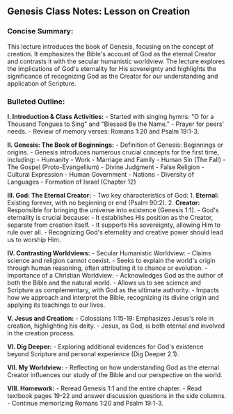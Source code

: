 ## Genesis Class Notes: Lesson on Creation

### Concise Summary:

This lecture introduces the book of Genesis, focusing on the concept of creation. It emphasizes the Bible's account of God as the eternal Creator and contrasts it with the secular humanistic worldview. The lecture explores the implications of God's eternality for His sovereignty and highlights the significance of recognizing God as the Creator for our understanding and application of Scripture.

### Bulleted Outline:

**I. Introduction & Class Activities:**
    - Started with singing hymns: "O for a Thousand Tongues to Sing" and "Blessed Be the Name."
    - Prayer for peers' needs.
    - Review of memory verses: Romans 1:20 and Psalm 19:1-3.

**II. Genesis: The Book of Beginnings:**
    - Definition of Genesis: Beginnings or origins.
    - Genesis introduces numerous crucial concepts for the first time, including:
        - Humanity
        - Work
        - Marriage and Family
        - Human Sin (The Fall)
        - The Gospel (Proto-Evangellium)
        - Divine Judgment
        - False Religion
        - Cultural Expression
        - Human Government
        - Nations
        - Diversity of Languages
        - Formation of Israel (Chapter 12)

**III. God: The Eternal Creator:**
    - Two key characteristics of God:
        1. **Eternal:** Existing forever, with no beginning or end (Psalm 90:2).
        2. **Creator:** Responsible for bringing the universe into existence (Genesis 1:1).
    - God's eternality is crucial because:
        - It establishes His position as the Creator, separate from creation itself.
        - It supports His sovereignty, allowing Him to rule over all.
    - Recognizing God's eternality and creative power should lead us to worship Him.

**IV. Contrasting Worldviews:**
    - Secular Humanistic Worldview: 
        - Claims science and religion cannot coexist.
        - Seeks to explain the world's origin through human reasoning, often attributing it to chance or evolution.
    - Importance of a Christian Worldview:
        - Acknowledges God as the author of both the Bible and the natural world.
        - Allows us to see science and Scripture as complementary, with God as the ultimate authority.
        - Impacts how we approach and interpret the Bible, recognizing its divine origin and applying its teachings to our lives.

**V. Jesus and Creation:**
    - Colossians 1:15-19: Emphasizes Jesus's role in creation, highlighting his deity.
    - Jesus, as God, is both eternal and involved in the creation process.

**VI.  Dig Deeper:**
    - Exploring additional evidences for God's existence beyond Scripture and personal experience (Dig Deeper 2.1).

**VII. My Worldview:**
    - Reflecting on how understanding God as the eternal Creator influences our study of the Bible and our perspective on the world.

**VIII. Homework:**
    - Reread Genesis 1:1 and the entire chapter.
    - Read textbook pages 19-22 and answer discussion questions in the side columns.
    - Continue memorizing Romans 1:20 and Psalm 19:1-3.
